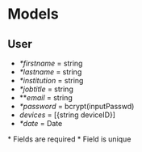 # Models



## User
- *\*firstname* = string
- *\*lastname* = string
- *\*institution* = string
- *\*jobtitle* = string
- *\**email* = string
- *\*password* = bcrypt(inputPasswd)
- *devices* = [{string deviceID}]
- *\*date* = Date

\* Fields are required
\* Field is unique